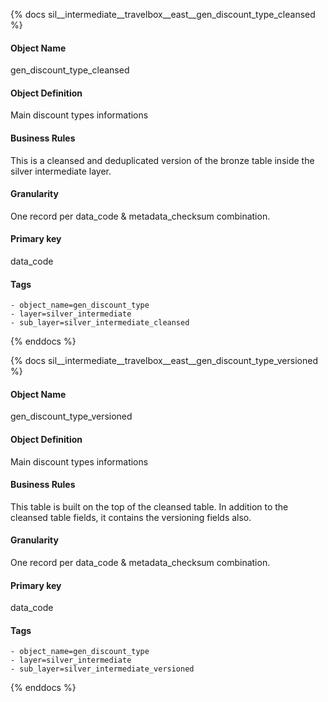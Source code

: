 {% docs sil__intermediate__travelbox__east__gen_discount_type_cleansed %}

#### Object Name
gen_discount_type_cleansed

#### Object Definition
Main discount types informations

#### Business Rules
This is a cleansed and deduplicated version of the bronze table inside the silver intermediate layer.

#### Granularity
One record per data_code & metadata_checksum combination.

#### Primary key
data_code

#### Tags
    - object_name=gen_discount_type
    - layer=silver_intermediate
    - sub_layer=silver_intermediate_cleansed

{% enddocs %}

{% docs sil__intermediate__travelbox__east__gen_discount_type_versioned %}

#### Object Name
gen_discount_type_versioned

#### Object Definition
Main discount types informations

#### Business Rules
This table is built on the top of the cleansed table. In addition to the cleansed table fields, it contains the versioning fields also.

#### Granularity
One record per data_code & metadata_checksum combination.

#### Primary key
data_code

#### Tags
    - object_name=gen_discount_type
    - layer=silver_intermediate
    - sub_layer=silver_intermediate_versioned

{% enddocs %}